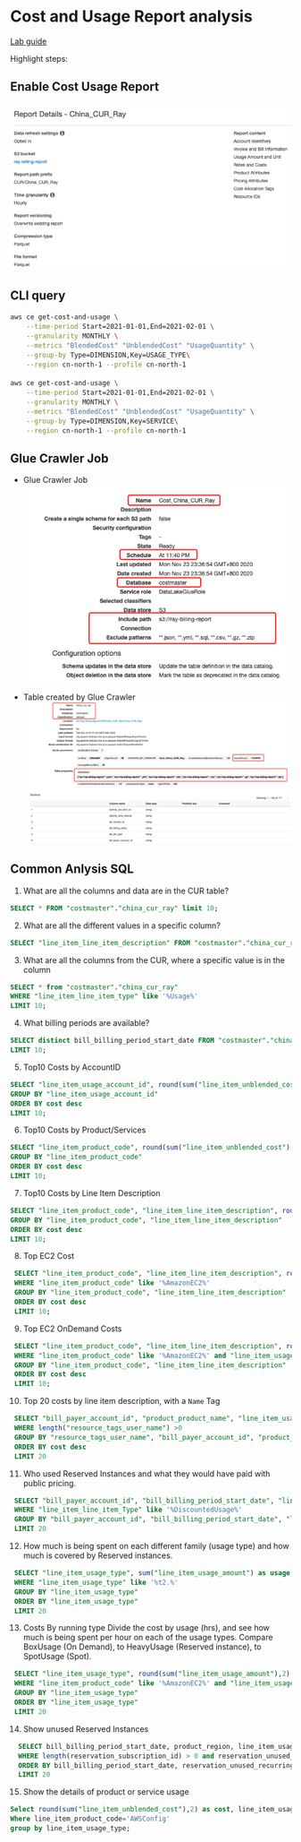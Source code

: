 # Cost and Usage Report analysis
[Lab guide](https://www.wellarchitectedlabs.com/cost/200_labs/200_4_cost_and_usage_analysis/)

Highlight steps:

## Enable Cost Usage Report

![CUR_Config](media/CUR_Config.png)

## CLI query
```bash
aws ce get-cost-and-usage \
    --time-period Start=2021-01-01,End=2021-02-01 \
    --granularity MONTHLY \
    --metrics "BlendedCost" "UnblendedCost" "UsageQuantity" \
    --group-by Type=DIMENSION,Key=USAGE_TYPE\
    --region cn-north-1 --profile cn-north-1
  
aws ce get-cost-and-usage \
    --time-period Start=2021-01-01,End=2021-02-01 \
    --granularity MONTHLY \
    --metrics "BlendedCost" "UnblendedCost" "UsageQuantity" \
    --group-by Type=DIMENSION,Key=SERVICE\
    --region cn-north-1 --profile cn-north-1
```

## Glue Crawler Job

- Glue Crawler Job
![CUR_Crawler](cost/media/CUR_Crawler.png)

- Table created by Glue Crawler
![CUR_Crawler_table](media/CUR_Crawler_table.png)

## Common Anlysis SQL

1. What are all the columns and data are in the CUR table?
```sql
SELECT * FROM "costmaster"."china_cur_ray" limit 10;
```

2. What are all the different values in a specific column?
```sql
SELECT "line_item_line_item_description" FROM "costmaster"."china_cur_ray" limit 10;
```

3. What are all the columns from the CUR, where a specific value is in the column
```sql
SELECT * from "costmaster"."china_cur_ray"
WHERE "line_item_line_item_type" like '%Usage%'
LIMIT 10;
```

4. What billing periods are available?
```sql
SELECT distinct bill_billing_period_start_date FROM "costmaster"."china_cur_ray"
LIMIT 10;
```

5. Top10 Costs by AccountID
```sql
SELECT "line_item_usage_account_id", round(sum("line_item_unblended_cost"),2) as cost from"costmaster"."china_cur_ray"
GROUP BY "line_item_usage_account_id"
ORDER BY cost desc
LIMIT 10;
```

6. Top10 Costs by Product/Services
```sql
SELECT "line_item_product_code", round(sum("line_item_unblended_cost"),2) as cost from"costmaster"."china_cur_ray"
GROUP BY "line_item_product_code"
ORDER BY cost desc
LIMIT 10;
```

7. Top10 Costs by Line Item Description
```sql
SELECT "line_item_product_code", "line_item_line_item_description", round(sum("line_item_unblended_cost"),2) as cost from "costmaster"."china_cur_ray"
GROUP BY "line_item_product_code", "line_item_line_item_description"
ORDER BY cost desc
LIMIT 10;
```

8. Top EC2 Cost
```sql
 SELECT "line_item_product_code", "line_item_line_item_description", round(sum("line_item_unblended_cost"),2) as cost from "costmaster"."china_cur_ray"
 WHERE "line_item_product_code" like '%AmazonEC2%'
 GROUP BY "line_item_product_code", "line_item_line_item_description"
 ORDER BY cost desc
 LIMIT 10;
```

9. Top EC2 OnDemand Costs
```sql
 SELECT "line_item_product_code", "line_item_line_item_description", round(sum("line_item_unblended_cost"),2) as cost from "costmaster"."china_cur_ray"
 WHERE "line_item_product_code" like '%AmazonEC2%' and "line_item_usage_type" like '%BoxUsage%'
 GROUP BY "line_item_product_code", "line_item_line_item_description"
 ORDER BY cost desc
 LIMIT 10;

```

10. Top 20 costs by line item description, with a `Name` Tag
```sql
 SELECT "bill_payer_account_id", "product_product_name", "line_item_usage_type", "line_item_line_item_description", "resource_tags_user_name", round(sum(line_item_unblended_cost),2) as cost FROM "costmaster"."china_cur_ray"
 WHERE length("resource_tags_user_name") >0
 GROUP BY "resource_tags_user_name", "bill_payer_account_id", "product_product_name", "line_item_usage_type", "line_item_line_item_description"
 ORDER BY cost desc
 LIMIT 20
```

11. Who used Reserved Instances and what they would have paid with public pricing. 
```sql
 SELECT "bill_payer_account_id", "bill_billing_period_start_date", "line_item_usage_account_id", "reservation_subscription_id", "line_item_product_code", "line_item_usage_type", sum("line_item_usage_amount") as Usage, "line_item_unblended_rate", sum("line_item_unblended_cost") as Cost, "line_item_line_item_description", "pricing_public_on_demand_rate", sum("pricing_public_on_demand_cost") as PublicCost from "costmaster"."china_cur_ray"
 WHERE "line_item_line_item_Type" like '%DiscountedUsage%'
 GROUP BY "bill_payer_account_id", "bill_billing_period_start_date", "line_item_usage_account_id", "reservation_subscription_id", "line_item_product_code", "line_item_usage_type", "line_item_unblended_rate", "line_item_line_item_description", "pricing_public_on_demand_rate"
 LIMIT 20

```


12. How much is being spent on each different family (usage type) and how much is covered by Reserved instances.
```sql
 SELECT "line_item_usage_type", sum("line_item_usage_amount") as usage, round(sum("line_item_unblended_cost"),2) as cost from "costmaster"."china_cur_ray"
 WHERE "line_item_usage_type" like '%t2.%'
 GROUP BY "line_item_usage_type"
 ORDER BY "line_item_usage_type"
 LIMIT 20
```

13. Costs By running type Divide the cost by usage (hrs), and see how much is being spent per hour on each of the usage types. Compare BoxUsage (On Demand), to HeavyUsage (Reserved instance), to SpotUsage (Spot).
```sql
 SELECT "line_item_usage_type", round(sum("line_item_usage_amount"),2) as usage, round(sum("line_item_unblended_cost"),2) as cost, round(avg("line_item_unblended_cost"/"line_item_usage_amount"),4) as hourly_rate from "costmaster"."china_cur_ray"
 WHERE "line_item_product_code" like '%AmazonEC2%' and "line_item_usage_type" like '%Usage%'
 GROUP BY "line_item_usage_type"
 ORDER BY "line_item_usage_type"
 LIMIT 20

```

14. Show unused Reserved Instances 
```sql
  SELECT bill_billing_period_start_date, product_region, line_item_usage_type, reservation_subscription_id, reservation_unused_quantity, reservation_unused_recurring_fee from "costmaster"."china_cur_ray"
  WHERE length(reservation_subscription_id) > 0 and reservation_unused_quantity > 0
  ORDER BY bill_billing_period_start_date, reservation_unused_recurring_fee desc
  LIMIT 20
```

15. Show the details of product or service usage
```sql
Select round(sum("line_item_unblended_cost"),2) as cost, line_item_usage_type from "costmaster"."china_cur_ray"
Where line_item_product_code='AWSConfig'
group by line_item_usage_type;
```